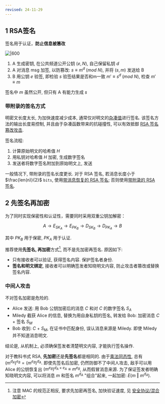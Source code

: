 ```yaml
---
revised: 24-11-29
---
```


## 1 RSA签名

签名用于认证，**防止信息被篡改**

![|600](../../../../attach/密码学_RSA签名.png)

1. A 生成密钥, 在公共频道公开公钥 $(e, N)$, 自己保留私钥 $d$
2. A 对消息 msg 加签, 以防篡改: $s \equiv m^{d}\; (mod\ N)$, 并将 ${} (s, m) {}$ 发送给 B
3. B 用公钥 $e$ 验签, 即检验 $s$ 验签结果是否和m一致 $m' \equiv s^{d}\; (mod\ N)$, 检查 $m'\equiv m$

签名中 $m$ 虽然公开, 但只有 A 有能力生成 $s$

### 带附录的签名方式

明密文长度太长, 为加快速度减少成本, 通常仅对明文的[杂凑值](../../消息摘要/ReadMe.md)进行签名. 该签名方法的输出长度易控制, 并且由于杂凑函数带来的抗碰撞性, 可以有效抵御 [RSA 签名篡改攻击](RSA-攻击/RSA%20CCA%20攻击.md).

签名流程:
1. 计算原始明文的哈希值 $H$
2. 用私钥对哈希值 $H$ 加密, 生成数字签名
4. 发送者将数字签名附加到原始明文上, 发送

一般情况下, 带附录的签名长度更长. 对于 RSA 签名, 若消息长度小于 $\frac{len(n)}{2}$ `bits`, 使用[带消息恢复的 RSA 签名](../数字签名/数字签名.md); 否则使用[带附录的 RSA 签名](../数字签名/数字签名.md).

## 2 先签名再加密

为了同时实现保密性和认证性，需要同时采用双重公钥加解密：

$$A\longrightarrow E_{SK_{A}} \longrightarrow E_{PK_{B}}\longrightarrow D_{SK_{B}}\longrightarrow D_{PK_{A}} \longrightarrow B$$

其中 $PK_{B}$ 用于保密, $PK_{A}$ 用于认证.  

推荐使用**先签名, 再加密**方式[^1], 而不是先加密再签名. 原因如下:
- 只有接收者可以验证, 获得签名内容. 保护签名者身份.
- **签名和明文绑定**, 接收者可以明确签发者知晓明文内容, 防止攻击者篡改或替换签名内容.

[^1]: 注意 MAC 的规范正相反, 要求先加密再签名, 加快验证速度, 见 [安全协议/混合加密](Security/密码学/安全协议/混合加密.md)

### 中间人攻击

不对签名加密是危险的.

- Alice 发送: 用 Bob 公钥加密后的消息 $C$ 和对 $C$ 的数字签名 $S_{A}$
- Miledy 截获 Alice 的信息, 替换为用自身私钥的签名, 转发给 Bob: 加密消息 $C$ + 签名 $S_{M}$
- Bob 收到: $C$ + $S_M$, 在证书中匹配身份, 误认消息来源是 Miledy. 即使 Miledy 并不知道消息明文.

结论是, 从机制上, 必须确保签发者清楚明文内容, 才能执行签名操作.

对于教科书式 RSA, **先加密**还是**先签名**都是相同的. 由于[乘法同态性](RSA-攻击/RSA%20CCA%20攻击.md), 总有 $(m^{d_{A}})^{e_{B}}=(m^{e_{B}})^{d_{A}}$. 即使先签名后加密, 仍然防御不了中间人攻击, 敌手可以用 Alice 的公钥恢复出 $(m^{e_{B}})^{d_{A}\times e_{A}}\equiv m^{e_{B}}$, 从而假冒消息来源. 为了保证签发者明确知晓明文内容, 可以将消息 $m$ 和签名 $m^{d_{A}}$ "组合"起来, 一起加密: $E(m\ \Vert\ m^{d_{A}})$.

